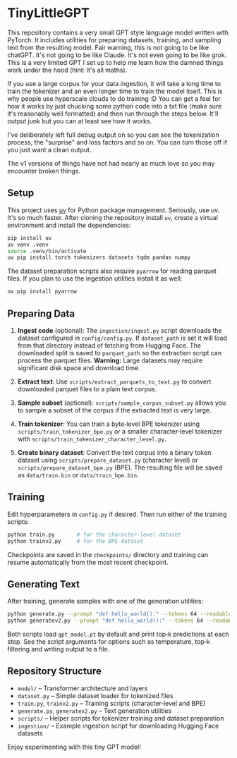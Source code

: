 # TinyLittleGPT

This repository contains a very small GPT style language model written with PyTorch. It includes utilities for preparing datasets, training, and sampling text from the resulting model.
Fair warning, this is not going to be like chatGPT. It's not going to be like Claude. It's not even going to be like grok. This is a very limited GPT I set up to help me learn how the damned things work under the hood (hint: It's all maths).

If you use a large corpus for your data ingestion, it will take a long time to train the tokenizer and an even longer time to train the model itself. This is why people use hyperscale clouds to do training :D
You can get a feel for how it works by just chucking some python code into a txt file (make sure it's reasonably well formatted) and then run through the steps below. It'll output junk but you can at least see how it works.

I've deliberately left full debug output on so you can see the tokenization process, the "surprise" and loss factors and so on. You can turn those off if you just want a clean output.

The v1 versions of things have not had nearly as much love so you may encounter broken things.

## Setup

This project uses [uv](https://github.com/astral-sh/uv) for Python package management. Seriously, use uv. It's so much faster. After cloning the repository install `uv`, create a virtual environment and install the dependencies:

```bash
pip install uv
uv venv .venv
source .venv/bin/activate
uv pip install torch tokenizers datasets tqdm pandas numpy
```

The dataset preparation scripts also require `pyarrow` for reading parquet files. If you plan to use the ingestion utilities install it as well:

```bash
uv pip install pyarrow
```

## Preparing Data

1. **Ingest code** (optional): The `ingestion/ingest.py` script downloads the dataset configured in `config/config.py`. If `dataset_path` is set it will load from that directory instead of fetching from Hugging Face. The downloaded split is saved to `parquet_path` so the extraction script can process the parquet files.
**Warning:** Large datasets may require significant disk space and download time.

2. **Extract text**: Use `scripts/extract_parquets_to_text.py` to convert downloaded parquet files to a plain text corpus.
3. **Sample subset** (optional): `scripts/sample_corpus_subset.py` allows you to sample a subset of the corpus if the extracted text is very large.

4. **Train tokenizer**: You can train a byte‑level BPE tokenizer using `scripts/train_tokenizer_bpe.py` or a smaller character‑level tokenizer with `scripts/train_tokenizer_character_level.py`.

5. **Create binary dataset**: Convert the text corpus into a binary token dataset using `scripts/prepare_dataset.py` (character level) or `scripts/prepare_dataset_bpe.py` (BPE). The resulting file will be saved as `data/train.bin` or `data/train_bpe.bin`.

## Training

Edit hyperparameters in `config.py` if desired. Then run either of the training scripts:

```bash
python train.py       # for the character‑level dataset
python trainv2.py     # for the BPE dataset
```

Checkpoints are saved in the `checkpoints/` directory and training can resume automatically from the most recent checkpoint.

## Generating Text

After training, generate samples with one of the generation utilities:

```bash
python generate.py --prompt "def hello_world():" --tokens 64 --readable
python generatev2.py --prompt "def hello_world():" --tokens 64 --readable
```

Both scripts load `gpt_model.pt` by default and print top‑k predictions at each step. See the script arguments for options such as temperature, top‑k filtering and writing output to a file.

## Repository Structure

- `model/` – Transformer architecture and layers
- `dataset.py` – Simple dataset loader for tokenized files
- `train.py`, `trainv2.py` – Training scripts (character‑level and BPE)
- `generate.py`, `generatev2.py` – Text generation utilities
- `scripts/` – Helper scripts for tokenizer training and dataset preparation
- `ingestion/` – Example ingestion script for downloading Hugging Face datasets

Enjoy experimenting with this tiny GPT model!

